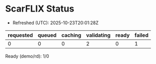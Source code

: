 ﻿# ScarFLIX Status

* Refreshed (UTC): 2025-10-23T20:01:28Z

| requested | queued | caching | validating | ready | failed |
|-----------|--------|---------|------------|-------|--------|
| 0 | 0 | 0 | 2 | 0 | 1 |

Ready (demo/rd): 1/0
